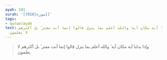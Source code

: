 ```yaml
---
ayah: 101
surah: '[[016|سورة]]'
tags:
- quran/ayah
text: وإذا بدلنا آية مكان آية ۙ والله أعلم بما ينزل قالوا إنما أنت مفتر ۚ بل أكثرهم
  لا يعلمون
---
```

> وإذا بدلنا آية مكان آية ۙ والله أعلم بما ينزل قالوا إنما أنت مفتر ۚ بل أكثرهم لا يعلمون
